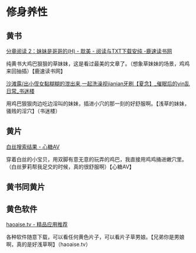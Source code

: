 # 修身养性

## 黄书

[分章阅读 2：妹妹是哥哥的(H) - 耽美 - 阅读与TXT下载安纯 -鹿速读书网](https://m.lusu365.com/shuben/n6QT/2.html?page=2)

纯黄书大鸡巴狠狠的草妹妹，这是看过最美的文章了。（想象草妹妹的场景，鸡鸡来回抽插）【鹿速读书网】



[沙滩露/出小侄女黏糊糊的泄出来,一起洗澡视jianian牙刷【夏念】_催眠后的yin乱日常_书迷楼](https://www.shumilou.top/shu/220182/57865325.html)

用鸡巴狠狠肉边吃边淫叫的妹妹，插进小穴的那一刻的好舒服啊。【浅草的妹妹，骚贱的淫穴】（书迷楼）





## 黄片

[白丝搜索结果 - 心糖AV](https://xt.tangxinshipin.pw/vodsearch/%E7%99%BD%E4%B8%9D----------7---.html)

穿着白丝的小宝贝，用双脚有意无意的玩弄的鸡巴，我直接用鸡鸡捅进嫩穴里。（白丝萝莉帮我足交的时候，真的很舒服啊）【心糖AV】





## 黄书同黄片



## 黄色软件

[haoaise.tv - 精品应用推荐](https://haoaise.tv/)

各种软件随意下载，可以看任何黄色片子，可以看片子草男娘。【兄弟你是男娘啊，真的是好浅草啊】（haoaise.tv）


